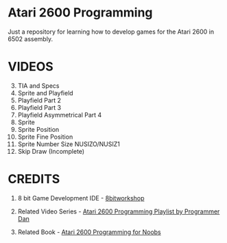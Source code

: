 # Atari 2600 Programming
Just a repository for learning how to develop games for the Atari 2600 in 6502 assembly.

# VIDEOS
3. TIA and Specs
5. Sprite and Playfield
6. Playfield Part 2
7. Playfield Part 3
8. Playfield Asymmetrical Part 4
9. Sprite
10. Sprite Position
10. Sprite Fine Position
11. Sprite Number Size NUSIZO/NUSIZ1
12. Skip Draw (Incomplete)

# CREDITS
1. 8 bit Game Development IDE - [8bitworkshop](https://8bitworkshop.com/)

2. Related Video Series - [Atari 2600 Programming Playlist by Programmer Dan](https://www.youtube.com/watch?v=yTRkoXZQuHQ&list=PLnjAJ75A-OrD_AT6lxOowmSAvmTDiCtTM)

3. Related Book - [Atari 2600 Programming for Noobs](https://cdn.hackaday.io/files/1646277043401568/Atari_2600_Programming_for_Newbies_Revised_Edition.pdf)
